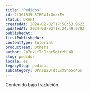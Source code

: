 ```yaml
---
title: 'Pedidos'
id: 2f3GlRJ5L5IRGVIxOmzrFv
status: DRAFT
createdAt: 2024-02-02T17:58:53.962Z
updatedAt: 2024-02-02T18:24:49.970Z
publishedAt: 
firstPublishedAt: 
contentType: tutorial
productTeam: Others
author: 2p7evLfTcDrhc5qtrzbLWD
slug: pedidos
locale: es
legacySlug: pedidos
subcategory: QPnz120TdtLcXSh65c4Gs
---
```


<div class="alert alert-warning">
Contenido bajo tradución.
</div>
